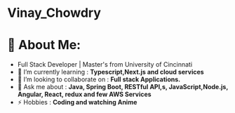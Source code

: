 # Vinay_Chowdry
# 💫 About Me:
- Full Stack Developer | Master's from University of Cincinnati
- 🌱 I’m currently learning : **Typescript,Next.js and cloud services**
- 👯 I’m looking to collaborate on : **Full stack Applications.**
- 💬 Ask me about : **Java, Spring Boot, RESTful API,s, JavaScript,Node.js, Angular, React, redux and few AWS Services**
- ⚡ Hobbies : **Coding and watching Anime**

